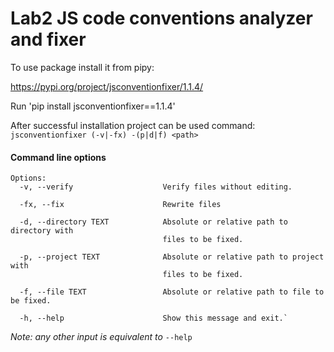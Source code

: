 # Lab2 JS code conventions analyzer and fixer


To use package install it from pipy:

https://pypi.org/project/jsconventionfixer/1.1.4/


Run 'pip install jsconventionfixer==1.1.4'


After successful installation project can be used command:
`jsconventionfixer (-v|-fx) -(p|d|f) <path>`

#### Command line options
```text
Options:
  -v, --verify                    Verify files without editing.
   
  -fx, --fix                      Rewrite files

  -d, --directory TEXT            Absolute or relative path to directory with 
                                  files to be fixed.
  
  -p, --project TEXT              Absolute or relative path to project with 
                                  files to be fixed.
                                  
  -f, --file TEXT                 Absolute or relative path to file to be fixed.

  -h, --help                      Show this message and exit.`
  ```
  *Note: any other input is equivalent to* `--help`

  